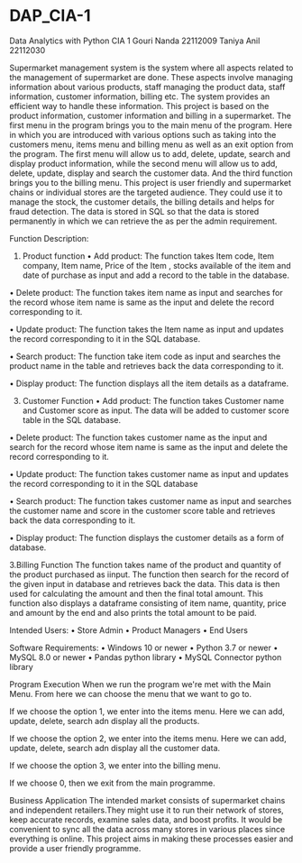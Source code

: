 # DAP_CIA-1
Data Analytics with Python CIA 1
Gouri Nanda 22112009
Taniya Anil 22112030


Supermarket management system is the system where all aspects related to the management of supermarket are done. These aspects involve managing information about various products, staff managing the product data, staff information, customer information, billing etc. The system provides an efficient way to handle these information. 
This project is based on the product information, customer information and billing in a supermarket. The first menu in the program brings you to the main menu of the program. Here in which you are introduced with various options such as taking into the customers menu, items menu and billing menu as well as an exit option from the program. The first menu will allow us to add, delete, update, search and display product information, while the second menu will allow us to add, delete, update, display and search the customer data. And the third function brings you to the billing menu. 
This project is user friendly and supermarket chains or individual stores are the targeted audience. They could use it to manage the stock, the customer details, the billing details and helps for fraud detection. The data is stored in SQL so that the data is stored permanently in which we can retrieve the as per the admin requirement. 


Function Description:
1.	Product function
•	Add product: The function takes Item code, Item company, Item name, Price of the Item , stocks available of the item and date of purchase as input and add a record to the table in the database.

•	Delete product: The function takes item name as input and searches for the record whose item name is same as the input and delete the record corresponding to it.

•	Update product: The function takes the Item name as input and updates the record corresponding to it in the SQL database.

•	Search product: The function take item code as input and searches the product name in the table and retrieves back the data corresponding to it.

•	Display product: The function displays all the item details as a dataframe.

3. Customer Function
•	Add product: The function takes Customer name and Customer score as input. The data will be added to customer score table in the SQL database.

•	Delete product: The function takes customer name as the input and search for the record whose item name is same as the input and delete the record corresponding to it.

•	Update product: The function takes customer name as input and updates the record corresponding to it in the SQL database

•	Search product: The function takes customer name as input and searches the customer name and score in the customer score table and retrieves back the data corresponding to it.

•	Display product: The function displays the customer details as a form of database.


3.Billing Function
The function takes name of the product and quantity of the product purchased as iinput. The function then search for the record of the given input in database and retrieves back the data. This data is then used for calculating the amount and then the final total amount. This function also displays a dataframe consisting of item name, quantity, price and amount by the end and also prints the total amount to be paid.


Intended Users:
• Store Admin
• Product Managers
• End Users


Software Requirements:
• Windows 10 or newer
• Python 3.7 or newer
• MySQL 8.0 or newer
• Pandas python library
• MySQL Connector python library


Program Execution
When we run the program we're met with the Main Menu. From here we can choose the menu that we want to go to.


If we choose the option 1, we enter into the items menu. Here we can add, update, delete, search adn display all the products.




If we choose the option 2, we enter into the items menu. Here we can add, update, delete, search adn display all the customer data.




If we choose the option 3, we enter into the billing menu.




If we choose 0, then we exit from the main programme.


Business Application
The intended market consists of supermarket chains and independent retailers.They might use it to run their network of stores, keep accurate records, examine sales data, and boost profits. It would be convenient to sync all the data across many stores in various places since everything is online. This project aims in making these processes easier and provide a user friendly programme.
